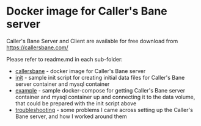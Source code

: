 # Docker image for Caller's Bane server

Caller's Bane Server and Client are available for free download from <https://callersbane.com/>

Please refer to readme.md in each sub-folder:

- [callersbane](callersbane) - docker image for Caller's Bane server
- [init](init) - sample init script for creating initial data files for Caller's Bane server container and mysql container
- [example](example) - sample docker-compose for getting Caller's Bane server container and mysql container up and connecting it to the data volume, that could be prepared with the init script above
- [troubleshooting](troubleshooting) - some problems I came across setting up the Caller's Bane server, and how I worked around them
